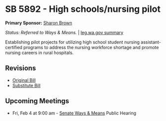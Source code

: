 # SB 5892 - High schools/nursing pilot
**Primary Sponsor:** [Sharon Brown](/person/leg/sharon.brown.md)

*Status: Referred to Ways & Means.* | [leg.wa.gov summary](https://app.leg.wa.gov/billsummary?BillNumber=5892&Year=2021)

Establishing pilot projects for utilizing high school student nursing assistant-certified programs to address the nursing workforce shortage and promote nursing careers in rural hospitals.

## Revisions
* [Original Bill](1/)
* [Substitute Bill](S/)

## Upcoming Meetings
* Fri, Feb 4 at 9:00 am - [Senate Ways & Means](/senate/2021-22/WM/) Public Hearing